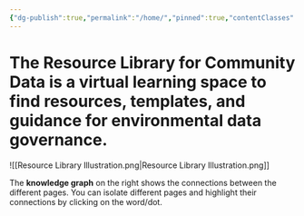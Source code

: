 ```yaml
---
{"dg-publish":true,"permalink":"/home/","pinned":true,"contentClasses":"img-grid cards","tags":["gardenEntry"]}
---
```


# The Resource Library for Community Data is a virtual learning space to find resources, templates, and guidance for environmental data governance. 

![[Resource Library Illustration.png\|Resource Library Illustration.png]]




The **knowledge graph** on the right shows the connections between the different pages. You can isolate different pages and highlight their connections by clicking on the word/dot. 

